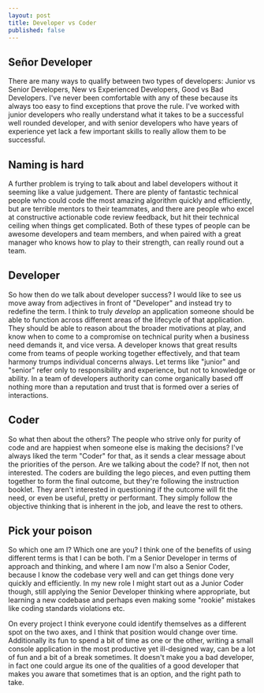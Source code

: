 ```yaml
---
layout: post
title: Developer vs Coder
published: false
---
```


## Señor Developer

There are many ways to qualify between two types of developers: Junior vs Senior Developers, New vs Experienced Developers, Good vs Bad Developers. I've never been comfortable with any of these because its always too easy to find exceptions that prove the rule. I've worked with junior developers who really understand what it takes to be a successful well rounded developer, and with senior developers who have years of experience yet lack a few important skills to really allow them to be successful.

## Naming is hard

A further problem is trying to talk about and label developers without it seeming like a value judgement. There are plenty of fantastic technical people who could code the most amazing algorithm quickly and efficiently, but are terrible mentors to their teammates, and there are people who excel at constructive actionable code review feedback, but hit their technical ceiling when things get complicated. Both of these types of people can be awesome developers and team members, and when paired with a great manager who knows how to play to their strength, can really round out a team.

## Developer

So how then do we talk about developer success? I would like to see us move away from adjectives in front of "Developer" and instead try to redefine the term. I think to truly _develop_ an application someone should be able to function across different areas of the lifecycle of that application. They should be able to reason about the broader motivations at play, and know when to come to a compromise on technical purity when a business need demands it, and vice versa. A developer knows that great results come from teams of people working together effectively, and that team harmony trumps individual concerns always. Let terms like "junior" and "senior" refer only to responsibility and experience, but not to knowledge or ability. In a team of developers authority can come organically based off nothing more than a reputation and trust that is formed over a series of interactions.

## Coder

So what then about the others? The people who strive only for purity of code and are happiest when someone else is making the decisions? I've always liked the term "Coder" for that, as it sends a clear message about the priorities of the person. Are we talking about the code? If not, then not interested. The coders are building the lego pieces, and even putting them together to form the final outcome, but they're following the instruction booklet. They aren't interested in questioning if the outcome will fit the need, or even be useful, pretty or performant. They simply follow the objective thinking that is inherent in the job, and leave the rest to others.

## Pick your poison

So which one am I? Which one are you? I think one of the benefits of using different terms is that I can be both. I'm a Senior Developer in terms of approach and thinking, and where I am now I'm also a Senior Coder, because I know the codebase very well and can get things done very quickly and efficiently. In my new role I might start out as a Junior Coder though, still applying the Senior Developer thinking where appropriate, but learning a new codebase and perhaps even making some "rookie" mistakes like coding standards violations etc.

On every project I think everyone could identify themselves as a different spot on the two axes, and I think that position would change over time. Additionally its fun to spend a bit of time as one or the other, writing a small console application in the most productive yet ill-designed way, can be a lot of fun and a bit of a break sometimes. It doesn't make you a bad developer, in fact one could argue its one of the qualities of a good developer that makes you aware that sometimes that is an option, and the right path to take.